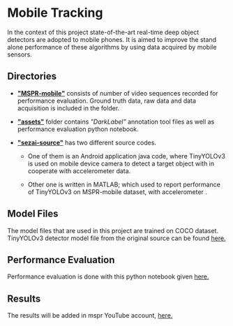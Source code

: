 # Mobile Tracking

In the context of this project state-of-the-art real-time deep object detectors are adopted to mobile phones. It is aimed to improve the stand alone performance of these algorithms by using data acquired by mobile sensors.

## Directories

- [**"MSPR-mobile"**](https://github.com/msprITU/MobileTracking/tree/master/MSPR-mobile) consists of number of video sequences recorded for performance evaluation. Ground truth data, raw data and data acquisition is included in the folder.

- [**"assets"**](https://github.com/msprITU/MobileTracking/tree/master/assets) folder contains *"DarkLabel"* annotation tool files as well as performance evaluation python notebook. 

- [**"sezai-source"**](https://github.com/msprITU/MobileTracking/tree/master/sezai-source) has two different source codes. 

    - One of them is an Android application java code, where TinyYOLOv3 is used on mobile device camera to detect a target object with in cooperate with accelerometer data. 

    - Other one is written in MATLAB; which used to report performance of TinyYOLOv3 on MSPR-mobile dataset, with accelerometer  . 


## Model Files

The model files that are used in this project are trained on COCO dataset. TinyYOLOv3 detector model file from the original source can be found [here.](https://pjreddie.com/media/files/yolov3-tiny.weights)

## Performance Evaluation

Performance evaluation is done with this python notebook given [here.](https://github.com/msprITU/MobileTracking/blob/master/assets/Evaluate_Models.ipynb)

## Results

The results will be added in mspr YouTube account, [here.](https://www.youtube.com/channel/UCtHN9yCBW8sfy5qBP5DJc_g)
